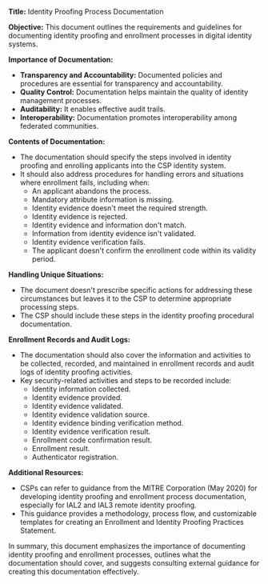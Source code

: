 **Title:** Identity Proofing Process Documentation

**Objective:** This document outlines the requirements and guidelines for documenting identity proofing and enrollment processes in digital identity systems.

**Importance of Documentation:**
- **Transparency and Accountability:** Documented policies and procedures are essential for transparency and accountability.
- **Quality Control:** Documentation helps maintain the quality of identity management processes.
- **Auditability:** It enables effective audit trails.
- **Interoperability:** Documentation promotes interoperability among federated communities.

**Contents of Documentation:**
- The documentation should specify the steps involved in identity proofing and enrolling applicants into the CSP identity system.
- It should also address procedures for handling errors and situations where enrollment fails, including when:
   - An applicant abandons the process.
   - Mandatory attribute information is missing.
   - Identity evidence doesn't meet the required strength.
   - Identity evidence is rejected.
   - Identity evidence and information don't match.
   - Information from identity evidence isn't validated.
   - Identity evidence verification fails.
   - The applicant doesn't confirm the enrollment code within its validity period.

**Handling Unique Situations:**
- The document doesn't prescribe specific actions for addressing these circumstances but leaves it to the CSP to determine appropriate processing steps.
- The CSP should include these steps in the identity proofing procedural documentation.

**Enrollment Records and Audit Logs:**
- The documentation should also cover the information and activities to be collected, recorded, and maintained in enrollment records and audit logs of identity proofing activities.
- Key security-related activities and steps to be recorded include:
   - Identity information collected.
   - Identity evidence provided.
   - Identity evidence validated.
   - Identity evidence validation source.
   - Identity evidence binding verification method.
   - Identity evidence verification result.
   - Enrollment code confirmation result.
   - Enrollment result.
   - Authenticator registration.

**Additional Resources:**
- CSPs can refer to guidance from the MITRE Corporation (May 2020) for developing identity proofing and enrollment process documentation, especially for IAL2 and IAL3 remote identity proofing.
- This guidance provides a methodology, process flow, and customizable templates for creating an Enrollment and Identity Proofing Practices Statement.

In summary, this document emphasizes the importance of documenting identity proofing and enrollment processes, outlines what the documentation should cover, and suggests consulting external guidance for creating this documentation effectively.

